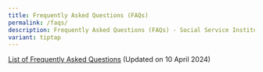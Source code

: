 ```yaml
---
title: Frequently Asked Questions (FAQs)
permalink: /faqs/
description: Frequently Asked Questions (FAQs) - Social Service Institute
variant: tiptap
---
```

<p><a href="https://www.ssi.gov.sg/files/ssi%20faqs%20apr%202024.pdf" rel="noopener noreferrer nofollow" target="_blank">List of Frequently Asked Questions</a> (Updated
on 10 April 2024)</p>